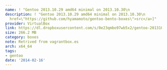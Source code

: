 ```yaml
---
name: ! "Gentoo 2013.10.29 amd64 minimal on 2013.10.30\n                  [src]"
description: ! "Gentoo 2013.10.29 amd64 minimal on 2013.10.30\n                  [<a
  href=\"https://github.com/hyamamoto/gentoo-bento-boxes\">src</a>]"
provider: VirtualBox
link: https://dl.dropboxusercontent.com/s/0e23qmbo97wb5x2/gentoo-20131029-i686-minimal.box
size: 266.2 MB
category: boxes
note: Retrived from vagrantbox.es
arch: x64_64
tags:
- gentoo
date: '2014-02-16'
---
```

